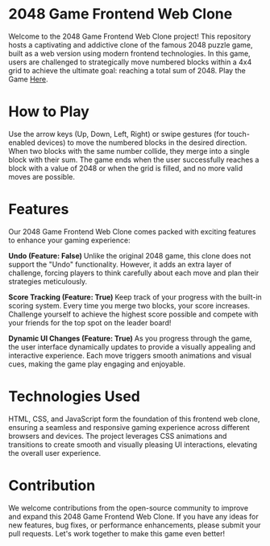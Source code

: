 # 2048 Game Frontend Web Clone

Welcome to the 2048 Game Frontend Web Clone project! This repository hosts a captivating and addictive clone of the famous 2048 puzzle game, built as a web version using modern frontend technologies. In this game, users are challenged to strategically move numbered blocks within a 4x4 grid to achieve the ultimate goal: reaching a total sum of 2048.
Play the Game [Here](https://ishan2608.github.io/2048/).

# How to Play
Use the arrow keys (Up, Down, Left, Right) or swipe gestures (for touch-enabled devices) to move the numbered blocks in the desired direction.
When two blocks with the same number collide, they merge into a single block with their sum.
The game ends when the user successfully reaches a block with a value of 2048 or when the grid is filled, and no more valid moves are possible.


# Features

Our 2048 Game Frontend Web Clone comes packed with exciting features to enhance your gaming experience:

<b> Undo (Feature: False) </b>
Unlike the original 2048 game, this clone does not support the "Undo" functionality. However, it adds an extra layer of challenge, forcing players to think carefully about each move and plan their strategies meticulously.

<b> Score Tracking (Feature: True) </b>
Keep track of your progress with the built-in scoring system. Every time you merge two blocks, your score increases. Challenge yourself to achieve the highest score possible and compete with your friends for the top spot on the leader board!

<b> Dynamic UI Changes (Feature: True) </b>
As you progress through the game, the user interface dynamically updates to provide a visually appealing and interactive experience. Each move triggers smooth animations and visual cues, making the game play engaging and enjoyable.

# Technologies Used
HTML, CSS, and JavaScript form the foundation of this frontend web clone, ensuring a seamless and responsive gaming experience across different browsers and devices.
The project leverages CSS animations and transitions to create smooth and visually pleasing UI interactions, elevating the overall user experience.

# Contribution
We welcome contributions from the open-source community to improve and expand this 2048 Game Frontend Web Clone. If you have any ideas for new features, bug fixes, or performance enhancements, please submit your pull requests. Let's work together to make this game even better!
